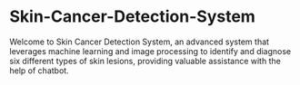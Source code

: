 # Skin-Cancer-Detection-System
Welcome to Skin Cancer Detection System, an advanced system that leverages machine learning and image processing to identify and diagnose six different types of skin lesions, providing valuable assistance with the help of chatbot.
